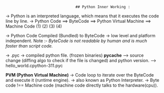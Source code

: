                                     ## Python Inner Working :

-> Python is an interpreted language, which means that it executes the code line by line.
-> Python Code  ==> ByteCode  ==>  Python Virtual Machine  ==>  Machine Code
        (1)             (2)                  (3)                   (4)

-> Python Code Compiled (Bundled) to ByteCode -> low level and platform independent.
Note :- *ByteCode is not readable by human and is much faster than script code.*

-> .pyc -> compiled python file. (frozen binaries) 
    __pycache__ --> source change (diffing algo to check if the file is changed) and python version.
                --> hello_world.cpython-311.pyc

**PVM (Python Virtual Machine)**
-> Code loop to iterate over the ByteCode and execute it (runtime engine).
-> also known as Python Interpreter.
-> Byte code !== Machine code (machine code directly talks to the hardware(cpu)).
